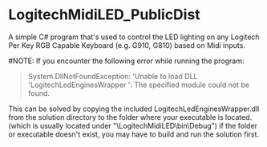 # LogitechMidiLED_PublicDist

A simple C# program that's used to control the LED lighting on any Logitech Per Key RGB Capable Keyboard (e.g. G910, G810) based on Midi inputs.

#NOTE: 
If you encounter the following error while running the program:
> System.DllNotFoundException: 'Unable to load DLL 'LogitechLedEnginesWrapper ': The specified module could not be found.

This can be solved by copying the included LogitechLedEnginesWrapper.dll from the solution directory to the folder where your executable is located. (which is usually located under "\LogitechMidiLED\bin\Debug\")
if the folder or executable doesn't exist, you may have to build and run the solution first.
